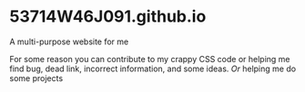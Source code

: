 # 53714W46J091.github.io
A multi-purpose website for me

For some reason you can contribute to my crappy CSS code or helping me find bug, dead link, incorrect information, and some ideas. *Or* helping me do some projects
